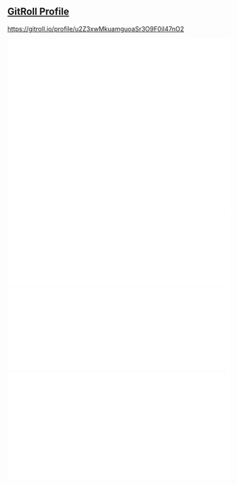<!-- https://mienaiyami.github.io/ -->

<!-- <img align="center" src="https://github-readme-stats.vercel.app/api?username=mienaiyami&theme=radical&show_icons=true"/>
<img align="center" src="https://github-readme-stats.vercel.app/api/top-langs/?username=mienaiyami&layout=compact&theme=radical"/> -->

## [GitRoll Profile](https://gitroll.io/profile/u2Z3xwMkuamguoaSr3O9F0iI47nO2)
https://gitroll.io/profile/u2Z3xwMkuamguoaSr3O9F0iI47nO2

![info](./github-metrics.svg)
![info](./metrics.plugin.languages.indepth.svg)
![info](./metrics.plugin.stargazers.svg)
![info](./metrics.plugin.sponsors.svg)
<!-- ![info](./metrics.plugin.isocalendar.fullyear.svg) -->
